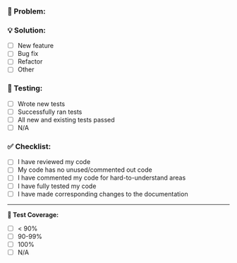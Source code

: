 ### 🚨 Problem:
 <!-- What needed changed? bug? refactor? feature? Please describe the problem you're trying to solve -->

### 💡 Solution:
<!-- how are you solving this simply and elegantly? Describe if necessary or check corresponding boxes -->
* [ ] New feature
* [ ] Bug fix
* [ ] Refactor
* [ ] Other

### 🤔 Testing:

* [ ] Wrote new tests
* [ ] Successfully ran tests
* [ ] All new and existing tests passed
* [ ] N/A

### ✅ Checklist:

* [ ] I have reviewed my code
* [ ] My code has no unused/commented out code
* [ ] I have commented my code for hard-to-understand areas
* [ ] I have fully tested my code
* [ ] I have made corresponding changes to the documentation

--------------------------------------------------------------------------------
**🦥 Test Coverage:**

* [ ] < 90%
* [ ] 90-99%
* [ ] 100%
* [ ] N/A
